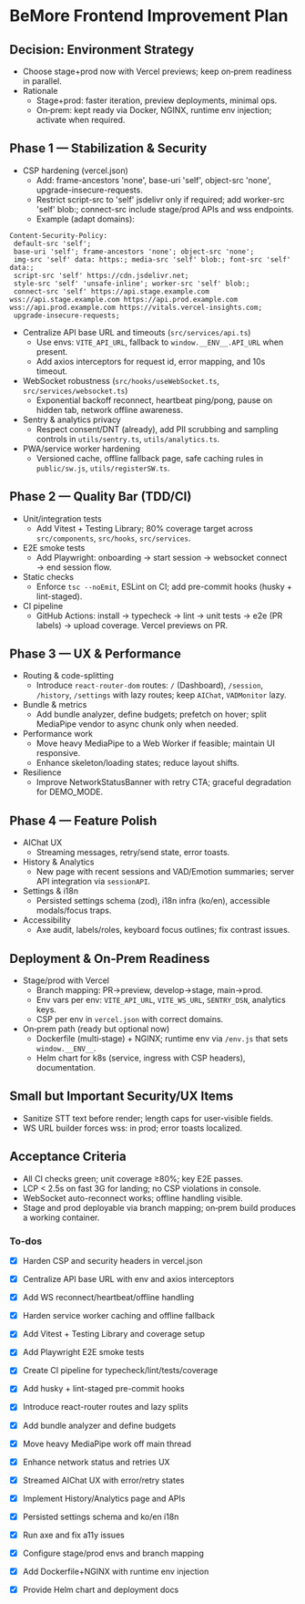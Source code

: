 <!-- b868f1ff-656e-4c83-b8e8-0474d827e811 acf2edc2-e020-408d-83d3-3f78018d535f -->
# BeMore Frontend Improvement Plan

## Decision: Environment Strategy

- Choose stage+prod now with Vercel previews; keep on‑prem readiness in parallel.
- Rationale
  - Stage+prod: faster iteration, preview deployments, minimal ops.
  - On‑prem: kept ready via Docker, NGINX, runtime env injection; activate when required.

## Phase 1 — Stabilization & Security

- CSP hardening (vercel.json)
  - Add: frame-ancestors 'none', base-uri 'self', object-src 'none', upgrade-insecure-requests.
  - Restrict script-src to 'self' jsdelivr only if required; add worker-src 'self' blob:; connect-src include stage/prod APIs and wss endpoints.
  - Example (adapt domains):
```text
Content-Security-Policy:
 default-src 'self';
 base-uri 'self'; frame-ancestors 'none'; object-src 'none';
 img-src 'self' data: https:; media-src 'self' blob:; font-src 'self' data:;
 script-src 'self' https://cdn.jsdelivr.net;
 style-src 'self' 'unsafe-inline'; worker-src 'self' blob:;
 connect-src 'self' https://api.stage.example.com wss://api.stage.example.com https://api.prod.example.com wss://api.prod.example.com https://vitals.vercel-insights.com;
 upgrade-insecure-requests;
```

- Centralize API base URL and timeouts (`src/services/api.ts`)
  - Use envs: `VITE_API_URL`, fallback to `window.__ENV__.API_URL` when present.
  - Add axios interceptors for request id, error mapping, and 10s timeout.
- WebSocket robustness (`src/hooks/useWebSocket.ts`, `src/services/websocket.ts`)
  - Exponential backoff reconnect, heartbeat ping/pong, pause on hidden tab, network offline awareness.
- Sentry & analytics privacy
  - Respect consent/DNT (already), add PII scrubbing and sampling controls in `utils/sentry.ts`, `utils/analytics.ts`.
- PWA/service worker hardening
  - Versioned cache, offline fallback page, safe caching rules in `public/sw.js`, `utils/registerSW.ts`.

## Phase 2 — Quality Bar (TDD/CI)

- Unit/integration tests
  - Add Vitest + Testing Library; 80% coverage target across `src/components`, `src/hooks`, `src/services`.
- E2E smoke tests
  - Add Playwright: onboarding → start session → websocket connect → end session flow.
- Static checks
  - Enforce `tsc --noEmit`, ESLint on CI; add pre-commit hooks (husky + lint-staged).
- CI pipeline
  - GitHub Actions: install → typecheck → lint → unit tests → e2e (PR labels) → upload coverage. Vercel previews on PR.

## Phase 3 — UX & Performance

- Routing & code-splitting
  - Introduce `react-router-dom` routes: `/` (Dashboard), `/session`, `/history`, `/settings` with lazy routes; keep `AIChat`, `VADMonitor` lazy.
- Bundle & metrics
  - Add bundle analyzer, define budgets; prefetch on hover; split MediaPipe vendor to async chunk only when needed.
- Performance work
  - Move heavy MediaPipe to a Web Worker if feasible; maintain UI responsive.
  - Enhance skeleton/loading states; reduce layout shifts.
- Resilience
  - Improve NetworkStatusBanner with retry CTA; graceful degradation for DEMO_MODE.

## Phase 4 — Feature Polish

- AIChat UX
  - Streaming messages, retry/send state, error toasts.
- History & Analytics
  - New page with recent sessions and VAD/Emotion summaries; server API integration via `sessionAPI`.
- Settings & i18n
  - Persisted settings schema (zod), i18n infra (ko/en), accessible modals/focus traps.
- Accessibility
  - Axe audit, labels/roles, keyboard focus outlines; fix contrast issues.

## Deployment & On‑Prem Readiness

- Stage/prod with Vercel
  - Branch mapping: PR→preview, develop→stage, main→prod.
  - Env vars per env: `VITE_API_URL`, `VITE_WS_URL`, `SENTRY_DSN`, analytics keys.
  - CSP per env in `vercel.json` with correct domains.
- On‑prem path (ready but optional now)
  - Dockerfile (multi‑stage) + NGINX; runtime env via `/env.js` that sets `window.__ENV__`.
  - Helm chart for k8s (service, ingress with CSP headers), documentation.

## Small but Important Security/UX Items

- Sanitize STT text before render; length caps for user-visible fields.
- WS URL builder forces wss: in prod; error toasts localized.

## Acceptance Criteria

- All CI checks green; unit coverage ≥80%; key E2E passes.
- LCP < 2.5s on fast 3G for landing; no CSP violations in console.
- WebSocket auto-reconnect works; offline handling visible.
- Stage and prod deployable via branch mapping; on‑prem build produces a working container.

### To-dos

- [x] Harden CSP and security headers in vercel.json
- [x] Centralize API base URL with env and axios interceptors
- [x] Add WS reconnect/heartbeat/offline handling
- [x] Harden service worker caching and offline fallback
- [x] Add Vitest + Testing Library and coverage setup
- [x] Add Playwright E2E smoke tests
- [x] Create CI pipeline for typecheck/lint/tests/coverage
- [x] Add husky + lint-staged pre-commit hooks
- [x] Introduce react-router routes and lazy splits
- [x] Add bundle analyzer and define budgets
- [x] Move heavy MediaPipe work off main thread
- [x] Enhance network status and retries UX
- [x] Streamed AIChat UX with error/retry states
- [x] Implement History/Analytics page and APIs
- [x] Persisted settings schema and ko/en i18n
- [x] Run axe and fix a11y issues
- [x] Configure stage/prod envs and branch mapping
- [x] Add Dockerfile+NGINX with runtime env injection
- [x] Provide Helm chart and deployment docs

